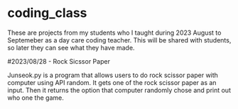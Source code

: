 # coding_class
These are projects from my students who I taught during 2023 August to Septemeber as a day care coding teacher. This will be shared with students, so later they can see what they have made.


#2023/08/28 - Rock Sicssor Paper

Junseok.py is a program that allows users to do rock scissor paper with computer using API random. It gets one of the rock scissor paper as an input. Then it returns the option that computer randomly chose and print out who one the game.
